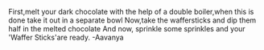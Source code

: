 First,melt your dark chocolate with the help of a double boiler,when this is done take it out in a separate bowl
Now,take the waffersticks and dip them half in the melted chocolate
And now, sprinkle some sprinkles and your 'Waffer Sticks'are ready.
                                                         -Aavanya 